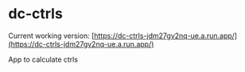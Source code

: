 # dc-ctrls

Current working version:
[https://dc-ctrls-jdm27gv2nq-ue.a.run.app/](https://dc-ctrls-jdm27gv2nq-ue.a.run.app/)


App to calculate ctrls
